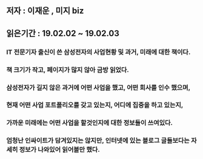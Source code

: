## 저자 : 이재운 , 미지 biz

## 읽은기간 : 19.02.02 ~ 19.02.03

### IT 전문기자 출신이 쓴 삼성전자의 사업현황 및 과거, 미래에 대한 책이다.

### 책 크기가 작고, 페이지가 많지 않아 금방 읽었다.

### 삼성전자가 길지 않은 과거에 어떤 사업을 했고, 어떤 회사를 인수 했으며,

### 현재 어떤 사업 포트폴리오를 갖고 있는지, 어디에 집중을 하고 있는지,

### 가까운 미래에는 어떤 사업을 할것인지에 대한 정보들이 쓰여있다.

### 엄청난 인싸이트가 담겨있지는 않지만, 인터넷에 있는 블로그 글들보다는 자세히 정보가 나와있어 읽어볼만 했다.

